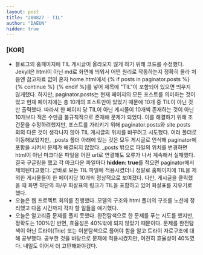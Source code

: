 ```yaml
---
layout: post
title: "200827 - TIL"
author: "DAEUN"
hidden: true
---
```


### [KOR]
* 블로그의 홈페이지에 TIL 게시글이 올라오지 않게 하기 위해 코드를 수정했다. Jekyll은 html이 아닌 md로 화면에 띄워서 어떤 원리로 작동하는지 정확히 몰라 처음엔 참고자료 없이 혼자 home.html에서 {% if posts in paginator.posts %} {% continue %} {% endif %}를 넣어 제목에 "TIL"이 포함되어 있으면 띄우지 않게했다. 하지만, paginator.posts는 현재 페이지의 모든 포스트를 의미하는 것이었고 현재 페이지에는 총 10개의 포스트만이 있었기 때문에 10개 중 TIL이 아닌 것만 출력했다. 따라서 한 페이지 당 TIL이 아닌 게시물이 10개씩 존재하는 것이 아닌 10개보다 적은 수만큼 불규칙적으로 존재해 문제가 되었다. 이를 해결하기 위해 조건문을 수정하려했지만, 포스트를 가리키기 위해 paginator.posts와 site.posts 외의 다른 것이 생각나지 않아 TIL 게시글의 위치를 바꾸려고 시도했다. 여러 폴더로 이동해보았지만, \_posts 폴더 아래에 있는 것은 모두 게시글로 인식해 paginator에 포함을 시켜서 문제가 해결되지 않았다. \_posts 밖으로 파일의 위치를 변경하면 html이 아닌 마크다운 파일을 어떤 url로 연결해도 오류가 나서 계속해서 실패했다. 결국 구글링을 했고 각 마크다운 파일마다 **hidden: true**를 적으면 paginator에서 제외된다고했다. 곧바로 모든 TIL 파일에 적용시켰더니 정말로 홈페이지에 TIL을 제외한 게시물들이 한 페이지당 10개씩 정상적으로 보여졌다. 다만, 게시글을 클릭했을 때 화면 하단의 좌/우 화살표의 링크가 TIL을 포함하고 있어 화살표를 지우기로했다.
* 오늘은 웹 프로젝트 회의를 진행했다. 모델의 구조와 html 폴더의 구조를 노션에 정리했고 다음 시간까지 각자 할 일들을 얘기했다.
* 오늘은 알고리즘 문제를 풀지 못했다. 완전탐색으로 한 문제를 푸는 시도를 했지만, 정확도는 100%인 반면, 효율성은 40%밖에 되지 않았기 때문이다. 문제를 완전탐색이 아닌 트라이(Trie) 또는 이분탐색으로 풀어야 함을 알고 트라이 자료구조에 대해 공부했다. 공부한 것을 바탕으로 문제에 적용시켰지만, 여전히 효율성이 40%였다. 내일도 이어서 더 고민해봐야겠다.